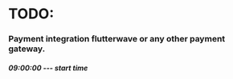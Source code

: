 
# TODO: 

### Payment integration flutterwave or any other payment gateway.
##### 09:00:00 --- start time


